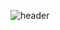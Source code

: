 ![header](https://capsule-render.vercel.app/api?type=Waving&color=0:b0deaf,100:d2c6f7&section=header&text=dahee's%20gitHub!&fontSize=50px)










<!--
**daheeb/daheeb** is a ✨ _special_ ✨ repository because its `README.md` (this file) appears on your GitHub profile.

Here are some ideas to get you started:

- 🔭 I’m currently working on ...
- 🌱 I’m currently learning ...
- 👯 I’m looking to collaborate on ...
- 🤔 I’m looking for help with ...
- 💬 Ask me about ...
- 📫 How to reach me: ...
- 😄 Pronouns: ...
- ⚡ Fun fact: ...
-->
